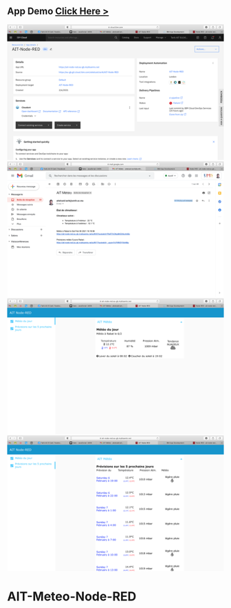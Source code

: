 ## App Demo [Click Here >](https://ait-node-red.eu-gb.mybluemix.net/ui/#!/0?socketid=jdrUtM3uk3y5ty43AAAN)

<img src="ScreenShot/1.png"/>
<img src="ScreenShot/2.png"/>
<img src="ScreenShot/3.png"/>
<img src="ScreenShot/4.png"/>

# AIT-Meteo-Node-RED
